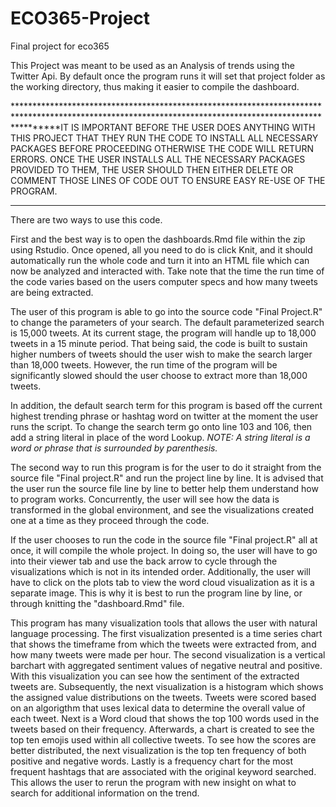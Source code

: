 # ECO365-Project
Final project for eco365

This Project was meant to be used as an Analysis of trends using the Twitter Api. By default once the program runs it will set that project folder as the working directory, thus making it easier to compile the dashboard.


********************************************************************************************************************************************************IT IS IMPORTANT BEFORE THE USER DOES ANYTHING WITH THIS PROJECT THAT THEY RUN THE CODE TO INSTALL ALL NECESSARY PACKAGES BEFORE PROCEEDING OTHERWISE THE CODE WILL RETURN ERRORS. ONCE THE USER INSTALLS ALL THE NECESSARY PACKAGES PROVIDED TO THEM, THE USER SHOULD THEN EITHER DELETE OR COMMENT THOSE LINES OF CODE OUT TO ENSURE EASY RE-USE OF THE PROGRAM.
*************************************************************************************************************************************************************





There are two ways to use this code. 

First and the best way is to open the dashboards.Rmd file within the zip using Rstudio. Once opened, all you need to do is click Knit, and it should automatically run the whole code and turn it into an HTML file which can now be analyzed and interacted with. Take note that the time the run time of the code varies based on the users computer specs and how many tweets are being extracted. 

The user of this program is able to go into the source code "Final Project.R" to change the parameters of your search. The default parameterized search is 15,000 tweets. At its current stage, the program will handle up to 18,000 tweets in a 15 minute period. That being said, the code is built to sustain higher numbers of tweets should the user wish to make the search larger than 18,000 tweets. However, the run time of the program will be significantly slowed should the user choose to extract more than 18,000 tweets. 

In addition, the default search term for this program is based off the current highest trending phrase or hashtag word on twitter at the moment the user runs the script. To change the search term go onto line 103 and 106, then add a string literal in place of the word Lookup. *NOTE: A string literal is a word or phrase that is surrounded by parenthesis.* 

The second way to run this program is for the user to do it straight from the source file "Final project.R" and run the project line by line. It is advised that the user run the source file line by line to better help them understand how to program works. Concurrently, the user will see how the data is transformed in the global environment, and see the visualizations created one at a time as they proceed through the code. 

If the user chooses to run the code in the source file "Final project.R" all at once, it will compile the whole project. In doing so, the user will have to go into their viewer tab and use the back arrow to cycle through the visualizations which is not in its intended order. Additionally, the user will have to click on the plots tab to view the word cloud visualization as it is a separate image. This is why it is best to run the program line by line, or through knitting the "dashboard.Rmd" file.

This program has many visualization tools that allows the user with natural language processing. The first visualization presented is a time series chart that shows the timeframe from which the tweets were extracted from, and how many tweets were made per hour. The second visualization is a vertical barchart with aggregated sentiment values of negative neutral and positive. With this visualization you can see how the sentiment of the extracted tweets are. Subsequently, the next visualization is a histogram which shows the assigned value distributions on the tweets. Tweets were scored based on an algorigthm that uses lexical data to determine the overall value of each tweet. Next is a Word cloud that shows the top 100 words used in the tweets based on their frequency. Afterwards, a chart is created to see the top ten emojis used within all collective tweets. To see how the scores are better distributed, the next visualization is the top ten frequency of both positive and negative words. Lastly is a frequency chart for the most frequent hashtags that are associated with the original keyword searched. This allows the user to rerun the program with new insight on what to search for additional information on the trend.
